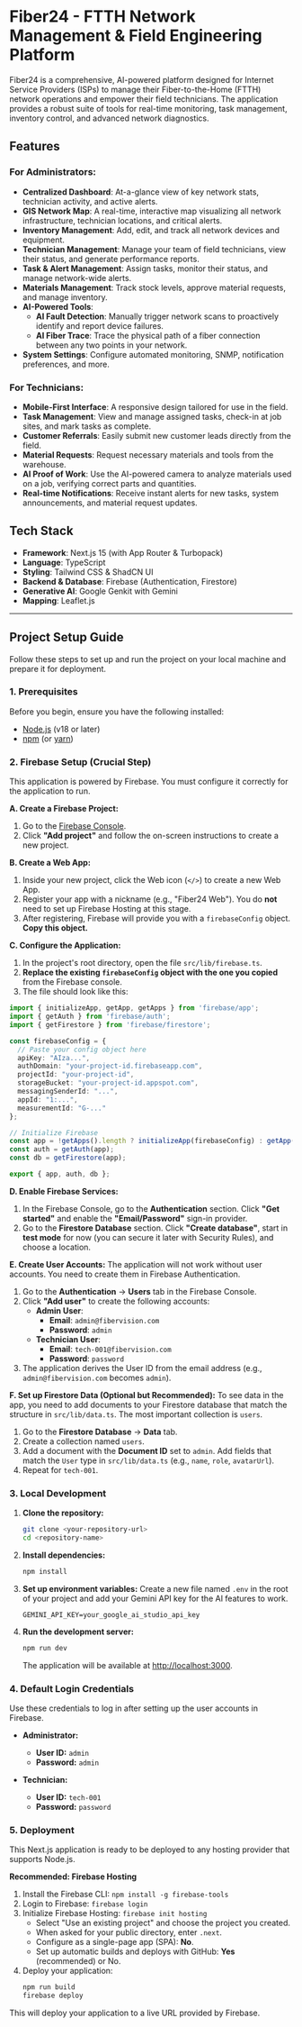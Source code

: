 # Fiber24 - FTTH Network Management & Field Engineering Platform

Fiber24 is a comprehensive, AI-powered platform designed for Internet Service Providers (ISPs) to manage their Fiber-to-the-Home (FTTH) network operations and empower their field technicians. The application provides a robust suite of tools for real-time monitoring, task management, inventory control, and advanced network diagnostics.

## Features

### For Administrators:
- **Centralized Dashboard**: At-a-glance view of key network stats, technician activity, and active alerts.
- **GIS Network Map**: A real-time, interactive map visualizing all network infrastructure, technician locations, and critical alerts.
- **Inventory Management**: Add, edit, and track all network devices and equipment.
- **Technician Management**: Manage your team of field technicians, view their status, and generate performance reports.
- **Task & Alert Management**: Assign tasks, monitor their status, and manage network-wide alerts.
- **Materials Management**: Track stock levels, approve material requests, and manage inventory.
- **AI-Powered Tools**:
    - **AI Fault Detection**: Manually trigger network scans to proactively identify and report device failures.
    - **AI Fiber Trace**: Trace the physical path of a fiber connection between any two points in your network.
- **System Settings**: Configure automated monitoring, SNMP, notification preferences, and more.

### For Technicians:
- **Mobile-First Interface**: A responsive design tailored for use in the field.
- **Task Management**: View and manage assigned tasks, check-in at job sites, and mark tasks as complete.
- **Customer Referrals**: Easily submit new customer leads directly from the field.
- **Material Requests**: Request necessary materials and tools from the warehouse.
- **AI Proof of Work**: Use the AI-powered camera to analyze materials used on a job, verifying correct parts and quantities.
- **Real-time Notifications**: Receive instant alerts for new tasks, system announcements, and material request updates.

## Tech Stack

- **Framework**: Next.js 15 (with App Router & Turbopack)
- **Language**: TypeScript
- **Styling**: Tailwind CSS & ShadCN UI
- **Backend & Database**: Firebase (Authentication, Firestore)
- **Generative AI**: Google Genkit with Gemini
- **Mapping**: Leaflet.js

---

## Project Setup Guide

Follow these steps to set up and run the project on your local machine and prepare it for deployment.

### 1. Prerequisites

Before you begin, ensure you have the following installed:
- [Node.js](https://nodejs.org/) (v18 or later)
- [npm](https://www.npmjs.com/) (or [yarn](https://yarnpkg.com/))

### 2. Firebase Setup (Crucial Step)

This application is powered by Firebase. You must configure it correctly for the application to run.

**A. Create a Firebase Project:**
1. Go to the [Firebase Console](https://console.firebase.google.com/).
2. Click **"Add project"** and follow the on-screen instructions to create a new project.

**B. Create a Web App:**
1. Inside your new project, click the Web icon (`</>`) to create a new Web App.
2. Register your app with a nickname (e.g., "Fiber24 Web"). You do **not** need to set up Firebase Hosting at this stage.
3. After registering, Firebase will provide you with a `firebaseConfig` object. **Copy this object.**

**C. Configure the Application:**
1. In the project's root directory, open the file `src/lib/firebase.ts`.
2. **Replace the existing `firebaseConfig` object with the one you copied** from the Firebase console.
3. The file should look like this:

```typescript
import { initializeApp, getApp, getApps } from 'firebase/app';
import { getAuth } from 'firebase/auth';
import { getFirestore } from 'firebase/firestore';

const firebaseConfig = {
  // Paste your config object here
  apiKey: "AIza...",
  authDomain: "your-project-id.firebaseapp.com",
  projectId: "your-project-id",
  storageBucket: "your-project-id.appspot.com",
  messagingSenderId: "...",
  appId: "1:...",
  measurementId: "G-..."
};

// Initialize Firebase
const app = !getApps().length ? initializeApp(firebaseConfig) : getApp();
const auth = getAuth(app);
const db = getFirestore(app);

export { app, auth, db };
```

**D. Enable Firebase Services:**
1. In the Firebase Console, go to the **Authentication** section. Click **"Get started"** and enable the **"Email/Password"** sign-in provider.
2. Go to the **Firestore Database** section. Click **"Create database"**, start in **test mode** for now (you can secure it later with Security Rules), and choose a location.

**E. Create User Accounts:**
The application will not work without user accounts. You need to create them in Firebase Authentication.
1. Go to the **Authentication** -> **Users** tab in the Firebase Console.
2. Click **"Add user"** to create the following accounts:
    - **Admin User**:
        - **Email**: `admin@fibervision.com`
        - **Password**: `admin`
    - **Technician User**:
        - **Email**: `tech-001@fibervision.com`
        - **Password**: `password`
3. The application derives the User ID from the email address (e.g., `admin@fibervision.com` becomes `admin`).

**F. Set up Firestore Data (Optional but Recommended):**
To see data in the app, you need to add documents to your Firestore database that match the structure in `src/lib/data.ts`. The most important collection is `users`.
1.  Go to the **Firestore Database** -> **Data** tab.
2.  Create a collection named `users`.
3.  Add a document with the **Document ID** set to `admin`. Add fields that match the `User` type in `src/lib/data.ts` (e.g., `name`, `role`, `avatarUrl`).
4.  Repeat for `tech-001`.

### 3. Local Development

1.  **Clone the repository:**
    ```bash
    git clone <your-repository-url>
    cd <repository-name>
    ```

2.  **Install dependencies:**
    ```bash
    npm install
    ```

3.  **Set up environment variables:**
    Create a new file named `.env` in the root of your project and add your Gemini API key for the AI features to work.
    ```env
    GEMINI_API_KEY=your_google_ai_studio_api_key
    ```
    
4.  **Run the development server:**
    ```bash
    npm run dev
    ```
    The application will be available at [http://localhost:3000](http://localhost:3000).

### 4. Default Login Credentials

Use these credentials to log in after setting up the user accounts in Firebase.

-   **Administrator:**
    -   **User ID:** `admin`
    -   **Password:** `admin`

-   **Technician:**
    -   **User ID:** `tech-001`
    -   **Password:** `password`

### 5. Deployment

This Next.js application is ready to be deployed to any hosting provider that supports Node.js.

**Recommended: Firebase Hosting**
1.  Install the Firebase CLI: `npm install -g firebase-tools`
2.  Login to Firebase: `firebase login`
3.  Initialize Firebase Hosting: `firebase init hosting`
    -   Select "Use an existing project" and choose the project you created.
    -   When asked for your public directory, enter `.next`.
    -   Configure as a single-page app (SPA): **No**.
    -   Set up automatic builds and deploys with GitHub: **Yes** (recommended) or No.
4.  Deploy your application:
    ```bash
    npm run build
    firebase deploy
    ```

This will deploy your application to a live URL provided by Firebase.
